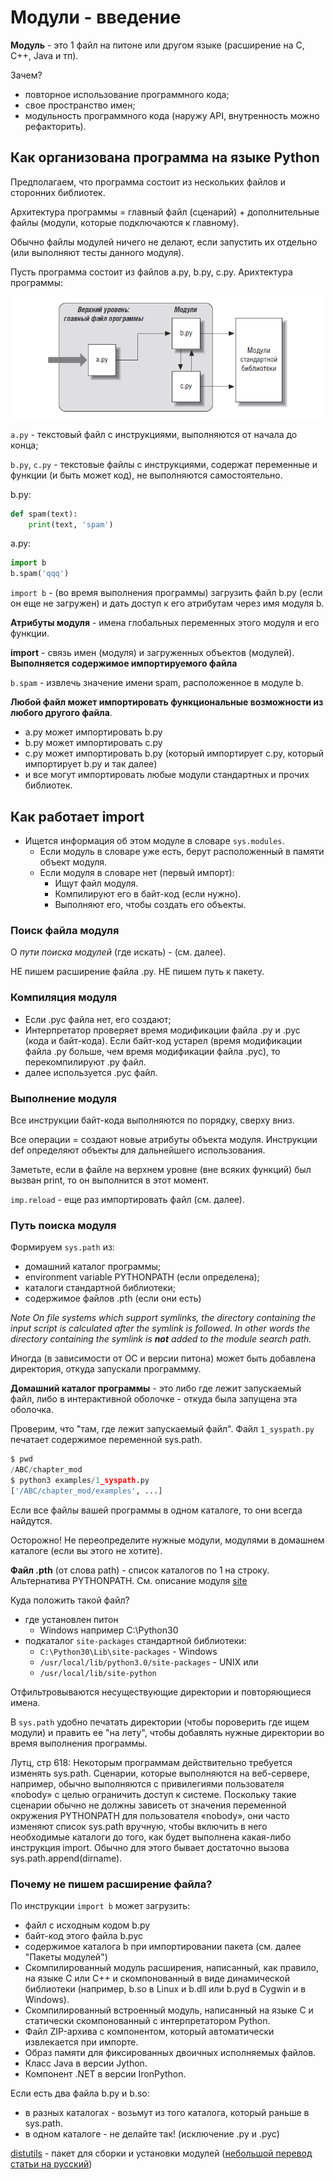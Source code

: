 # Модули - введение

**Модуль** - это 1 файл на питоне или другом языке (расширение на С, С++, Java и тп).

Зачем?
* повторное использование программного кода;
* свое пространство имен;
* модульность программного кода (наружу API, внутренность можно рефакторить).

## Как организована программа на языке Python

Предполагаем, что программа состоит из нескольких файлов и сторонних библиотек.

Архитектура программы = главный файл (сценарий) + дополнительные файлы (модули, которые подключаются к главному).

Обычно файлы модулей ничего не делают, если запустить их отдельно (или выполняют тесты данного модуля).

Пусть программа состоит из файлов a.py, b.py, c.py. Арихтектура программы:

![](../assets/modules.png)

`a.py` - текстовый файл с инструкциями, выполняются от начала до конца;

`b.py`, `c.py` - текстовые файлы с инструкциями, содержат переменные и функции (и быть может код), не выполняются самостоятельно.

b.py:
```python
def spam(text):
    print(text, 'spam')
``` 
a.py:
```python
import b
b.spam('qqq')
```

`import b` - (во время выполнения программы) загрузить файл b.py (если он еще не загружен) и дать доступ к его атрибутам через имя модуля b.

**Атрибуты модуля** - имена глобальных переменных этого модуля и его функции.

**import** - связь имен (модуля) и загруженных объектов (модулей). **Выполняется содержимое импортируемого файла**

`b.spam` - извлечь значение имени spam, расположенное в модуле b.

**Любой файл может импортировать функциональные возможности из любого другого файла**.
* a.py может импортировать b.py
* b.py может импортировать c.py
* c.py может импортировать b.py (который импортирует c.py, который импортирует b.py и так далее)
* и все могут импортировать любые модули стандартных и прочих библиотек.

## Как работает import

* Ищется информация об этом модуле в словаре `sys.modules`.
  * Если модуль в словаре уже есть, берут расположенный в памяти объект модуля.
  * Если модуля в словаре нет (первый импорт):
    * Ищут файл модуля.
    * Компилируют его в байт-код (если нужно).
    * Выполняют его, чтобы создать его объекты.

### Поиск файла модуля

О _пути поиска модулей_ (где искать) - (см. далее).

НЕ пишем расширение файла .py. НЕ пишем путь к пакету.

### Компиляция модуля

* Если .pyc файла нет, его создают;
* Интерпретатор проверяет время модификации файла .py и .pyc (кода и байт-кода). Если байт-код устарел (время модификации файла .py больше, чем время модификации файла .pyc), то перекомпилируют .py файл.
* далее используется .pyc файл.

### Выполнение модуля

Все инструкции байт-кода выполняются по порядку, сверху вниз.

Все операции = создают новые атрибуты объекта модуля. Инструкции def определяют объекты для дальнейшего использования.

Заметьте, если в файле на верхнем уровне (вне всяких функций) был вызван print, то он выполнится в этот момент.

`imp.reload` - еще раз импортировать файл (см. далее).

### Путь поиска модуля

Формируем `sys.path` из:
* домашний каталог программы;
* environment variable PYTHONPATH (если определена);
* каталоги стандартной библиотеки;
* содержимое файлов .pth (если они есть)

_Note On file systems which support symlinks, the directory containing the input script is calculated after the symlink is followed. In other words the directory containing the symlink is **not** added to the module search path._

Иногда (в зависимости от ОС и версии питона) может быть добавлена директория, откуда запускали программму.

**Домашний каталог программы** - это либо где лежит запускаемый файл, либо в интерактивной оболочке - откуда была запущена эта оболочка.

Проверим, что "там, где лежит запускаемый файл". Файл `1_syspath.py` печатает содержимое переменной sys.path.
```python
$ pwd
/ABC/chapter_mod
$ python3 examples/1_syspath.py
['/ABC/chapter_mod/examples', ...]
```

Если все файлы вашей программы в одном каталоге, то они всегда найдутся.

Осторожно! Не переопределите нужные модули, модулями в домашнем каталоге (если вы этого не хотите).

**Файл .pth** (от слова path) - список каталогов по 1 на строку. Альтернатива PYTHONPATH. См. описание модуля [site](https://docs.python.org/3/library/site.html)

Куда положить такой файл? 
* где установлен питон
  * Windows например C:\Python30
* подкаталог `site-packages` стандартной библиотеки:
  * `C:\Python30\Lib\site-packages` - Windows
  * `/usr/local/lib/python3.0/site-packages` - UNIX или
  * `/usr/local/lib/site-python`

Отфильтровываются несуществующие директории и повторяющиеся имена.

В `sys.path` удобно печатать директории (чтобы пороверить где ищем модули) и править ее "на лету", чтобы добавлять нужные директории во время выполнения программы.

Лутц, стр 618: Некоторым программам действительно требуется изменять sys.path. Сценарии, которые выполняются на веб-сервере, например, обычно выполняются с привилегиями пользователя «nobody» с целью ограничить доступ к системе. Поскольку такие сценарии обычно не должны зависеть от значения переменной окружения PYTHONPATH для пользователя «nobody», они часто изменяют список sys.path вручную, чтобы включить в него необходимые каталоги до того, как будет выполнена какая-либо инструкция import. Обычно для этого бывает достаточно вызова sys.path.append(dirname).

### Почему не пишем расширение файла?

По инструкции `import b` может загрузить:
* файл с исходным кодом b.py
* байт-код этого файла b.pyc
* содержимое каталога b при импортировании пакета (см. далее "Пакеты модулей")
* Скомпилированный модуль расширения, написанный, как правило, на языке C или C++ и скомпонованный в виде динамической библиотеки (например, b.so в Linux и b.dll или b.pyd в Cygwin и в Windows).
* Скомпилированный встроенный модуль, написанный на языке C и статически скомпонованный с интерпретатором Python.
* Файл ZIP-архива с компонентом, который автоматически извлекается при импорте.
* Образ памяти для фиксированных двоичных исполняемых файлов.
* Класс Java в версии Jython.
* Компонент .NET в версии IronPython.

Если есть два файла b.py и b.so:
* в разных каталогах - возьмут из того каталога, который раньше в sys.path.
* в одном каталоге - не делайте так! (исключение .py и .pyc)

[distutils](https://docs.python.org/3/library/distutils.html) - пакет для сборки и установки модулей ([небольшой перевод статьи на русский](http://python-lab.blogspot.ru/2012/07/python-201-distutils.html))

